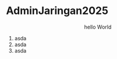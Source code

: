 # AdminJaringan2025
<p align="center">hello World</p>
<ol>
  <li>asda</li>
  <li>asda</li>
  <li>asda</li>
</ol>
